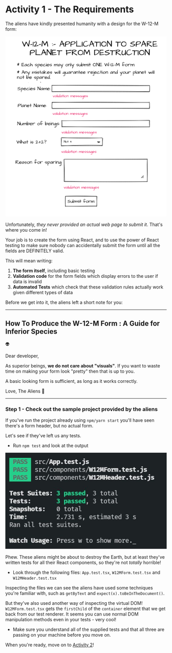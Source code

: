 # Activity 1 - The Requirements

The aliens have kindly presented humanity with a design for the W-12-M form:

![Sample Form](../public/sample-form.png)

Unfortunately, _they never provided an actual web page to submit it_. That's where you come in!

Your job is to create the form using React, and to use the power of React testing to make sure nobody can accidentally submit the form until all the fields are DEFINITELY valid.

This will mean writing:

1. **The form itself**, including basic testing
2. **Validation code** for the form fields which display errors to the user if data is invalid
3. **Automated Tests** which check that these validation rules actually work given different types of data

Before we get into it, the aliens left a short note for you:

---

## How To Produce the W-12-M Form : A Guide for Inferior Species

👽

Dear developer,

As superior beings, **we do not care about "visuals"**. If you want to waste time on making your form look "pretty" then that is up to you.

A basic looking form is sufficient, as long as it works correctly.

Love, The Aliens 💚

---

### Step 1 - Check out the sample project provided by the aliens

If you've run the project already using `npm/yarn start` you'll have seen there's a form header, but no actual form.

Let's see if they've left us any tests.

-   Run `npm test` and look at the output

![Sample Test Output](../public/sample-test-output.jpg)

Phew. These aliens might be about to destroy the Earth, but at least they've written tests for all their React components, so they're not _totally_ horrible!

-   Look through the following files: `App.test.tsx`, `W12MForm.test.tsx` and `W12MHeader.test.tsx`

Inspecting the files we can see the aliens have used some techniques you're familiar with, such as `getByText` and `expect(x).toBeInTheDocument()`.

But they've also used another way of inspecting the virtual DOM! `W12MForm.test.tsx` gets the `firstChild` of the `container` element that we get back from our test renderer. It seems you can use normal DOM manipulation methods even in your tests - very cool!

-   Make sure you understand all of the supplied tests and that all three are passing on your machine before you move on.

When you're ready, move on to [Activity 2](./activity_2.md)!
